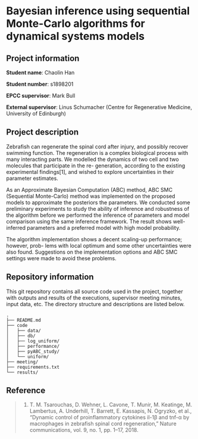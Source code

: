 # Bayesian inference using sequential Monte-Carlo algorithms for dynamical systems models

## Project information

**Student name**: Chaolin Han

**Student number**: s1898201

**EPCC supervisor**: Mark Bull

**External supervisor**: Linus Schumacher (Centre for Regenerative Medicine, University of Edinburgh)

## Project description

Zebrafish can regenerate the spinal cord after injury, and possibly recover swimming function. The regeneration is a complex biological process with many interacting parts. We modelled the dynamics of two cell and two molecules that participate in the re- generation, according to the existing experimental findings[1], and wished to explore uncertainties in their parameter estimates.

As an Approximate Bayesian Computation (ABC) method, ABC SMC (Sequential Monte-Carlo) method was implemented on the proposed models to approximate the posteriors the parameters. We conducted some preliminary experiments to study the ability of inference and robustness of the algorithm before we performed the inference of parameters and model comparison using the same inference framework. The result shows well-inferred parameters and a preferred model with high model probability.

The algorithm implementation shows a decent scaling-up performance; however, prob- lems with local optimum and some other uncertainties were also found. Suggestions on the implementation options and ABC SMC settings were made to avoid these problems.

## Repository information

This git repository contains all source code used in the project, together with outputs and results of the executions, supervisor meeting minutes, input data, etc. The directory structure and descriptions are listed below.

```shell
.
├── README.md
├── code
│   ├── data/
│   ├── db/
│   ├── log_uniform/
│   ├── performance/
│   ├── pyABC_study/
│   └── uniform/
├── meeting/
├── requirements.txt
└── results/
```




## Reference 

> 1. T. M. Tsarouchas, D. Wehner, L. Cavone, T. Munir, M. Keatinge, M. Lambertus, A. Underhill, T. Barrett, E. Kassapis, N. Ogryzko, et al., “Dynamic control of proinflammatory cytokines il-1β and tnf-α by macrophages in zebrafish spinal cord regeneration,” Nature communications, vol. 9, no. 1, pp. 1–17, 2018.
